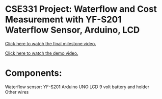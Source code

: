 # CSE331 Project: Waterflow and Cost Measurement with YF-S201 Waterflow Sensor, Arduino, LCD
[Click here to watch the final milestone video.](https://www.youtube.com/watch?v=BQSZT9CIBvA)

[Click here to watch the demo video.](https://www.youtube.com/watch?v=lH9tHoYKSlc)

# Components:
Waterflow sensor: YF-S201
Arduino UNO
LCD
9 volt battery and holder
Other wires

